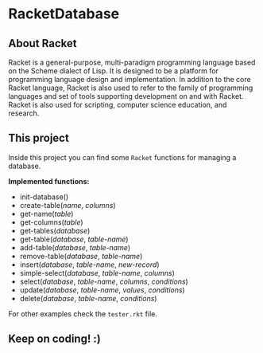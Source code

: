 # RacketDatabase

## About Racket
Racket is a general-purpose, multi-paradigm programming language based on the Scheme dialect of Lisp. It is designed to be a platform for programming language design and implementation. In addition to the core Racket language, Racket is also used to refer to the family of programming languages and set of tools supporting development on and with Racket. Racket is also used for scripting, computer science education, and research.

## This project
Inside this project you can find some `Racket` functions for managing a database.  

**Implemented functions:**  
 * init-database()
 * create-table(_name_, _columns_)
 * get-name(_table_)
 * get-columns(_table_)
 * get-tables(_database_)
 * get-table(_database_, _table-name_)
 * add-table(_database_, _table-name_)
 * remove-table(_database_, _table-name_)
 * insert(_database_, _table-name_, _new-record_)
 * simple-select(_database_, _table-name_, _columns_)
 * select(_database_, _table-name_, _columns_, _conditions_)
 * update(_database_, _table-name_, _values_, _conditions_)
 * delete(_database_, _table-name_, _conditions_)  

For other examples check the `tester.rkt` file.

## Keep on coding! :)
